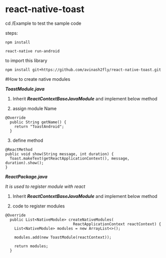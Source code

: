# react-native-toast

cd /Example to test the sample code

steps:

```
npm install
```

``` 
react-native run-android
```

to import this library

```
npm install git+https://github.com/avinash2fly/react-native-toast.git
```

#How to create native modules

***ToastModule.java***

1) Inherit ***ReactContextBaseJavaModule*** and implement below method

2) assign module Name

```
@Override
  public String getName() {
    return "ToastAndroid";
  }
  ```
  
3) define method
  
  ```
  @ReactMethod
  public void show(String message, int duration) {
    Toast.makeText(getReactApplicationContext(), message, duration).show();
  }
  ```



***ReactPackage.java***

*It is used to register module with react*

1) Inherit ***ReactContextBaseJavaModule*** and implement below method

2) code to register modules
```
@Override
  public List<NativeModule> createNativeModules(
                              ReactApplicationContext reactContext) {
    List<NativeModule> modules = new ArrayList<>();

    modules.add(new ToastModule(reactContext));

    return modules;
  }
  ```
  

  
  
  
